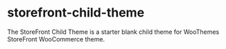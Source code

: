 # storefront-child-theme
The StoreFront Child Theme is a starter blank child theme for WooThemes StoreFront WooCommerce theme.
